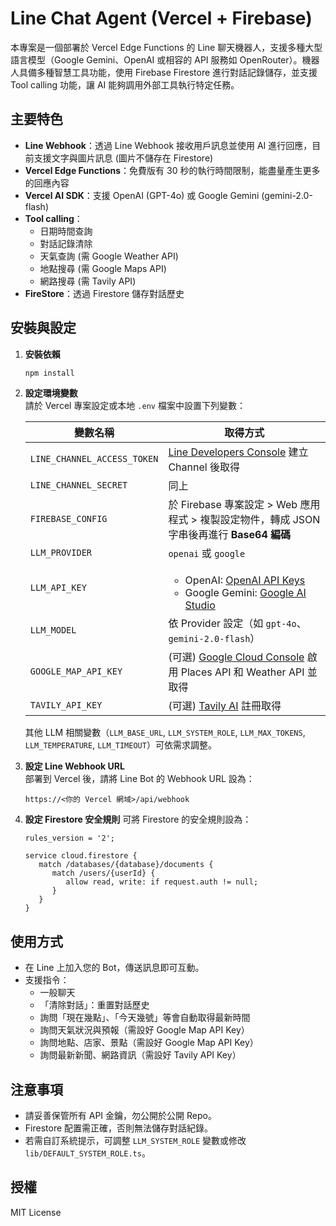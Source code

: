 # Line Chat Agent (Vercel + Firebase)

本專案是一個部署於 Vercel Edge Functions 的 Line 聊天機器人，支援多種大型語言模型（Google Gemini、OpenAI 或相容的 API 服務如 OpenRouter）。機器人具備多種智慧工具功能，使用 Firebase Firestore 進行對話記錄儲存，並支援 Tool calling 功能，讓 AI 能夠調用外部工具執行特定任務。


## 主要特色

- **Line Webhook**：透過 Line Webhook 接收用戶訊息並使用 AI 進行回應，目前支援文字與圖片訊息 (圖片不儲存在 Firestore)
- **Vercel Edge Functions**：免費版有 30 秒的執行時間限制，能盡量產生更多的回應內容
- **Vercel AI SDK**：支援 OpenAI (GPT-4o) 或 Google Gemini (gemini-2.0-flash)
- **Tool calling**：
  - 日期時間查詢
  - 對話記錄清除
  - 天氣查詢 (需 Google Weather API)
  - 地點搜尋 (需 Google Maps API)
  - 網路搜尋 (需 Tavily API)
- **FireStore**：透過 Firestore 儲存對話歷史


## 安裝與設定

1. **安裝依賴**
   ```bash
   npm install
   ```

2. **設定環境變數**  
   請於 Vercel 專案設定或本地 `.env` 檔案中設置下列變數：

   | 變數名稱 | 取得方式 |
   |---|---|
   | `LINE_CHANNEL_ACCESS_TOKEN` | [Line Developers Console](https://developers.line.biz/console/) 建立 Channel 後取得 |
   | `LINE_CHANNEL_SECRET` | 同上 |
   | `FIREBASE_CONFIG` | 於 Firebase 專案設定 > Web 應用程式 > 複製設定物件，轉成 JSON 字串後再進行 **Base64 編碼** |
   | `LLM_PROVIDER` | `openai` 或 `google` |
   | `LLM_API_KEY` | <ul><li>OpenAI: [OpenAI API Keys](https://platform.openai.com/api-keys)</li><li>Google Gemini: [Google AI Studio](https://aistudio.google.com/app/apikey)</li></ul> |
   | `LLM_MODEL` | 依 Provider 設定（如 `gpt-4o`、`gemini-2.0-flash`）|
   | `GOOGLE_MAP_API_KEY` | (可選) [Google Cloud Console](https://console.cloud.google.com/) 啟用 Places API 和 Weather API 並取得 |
   | `TAVILY_API_KEY` | (可選) [Tavily AI](https://tavily.com/) 註冊取得 |

   其他 LLM 相關變數（`LLM_BASE_URL`, `LLM_SYSTEM_ROLE`, `LLM_MAX_TOKENS`, `LLM_TEMPERATURE`, `LLM_TIMEOUT`）可依需求調整。

3. **設定 Line Webhook URL**  
   部署到 Vercel 後，請將 Line Bot 的 Webhook URL 設為：  
   ```
   https://<你的 Vercel 網域>/api/webhook
   ```

4. **設定 Firestore 安全規則**
   可將 Firestore 的安全規則設為：
   ```
   rules_version = '2';

   service cloud.firestore {
      match /databases/{database}/documents {
         match /users/{userId} {
            allow read, write: if request.auth != null;
         }
      }
   }
   ```


## 使用方式

- 在 Line 上加入您的 Bot，傳送訊息即可互動。
- 支援指令：
  - 一般聊天
  - 「清除對話」：重置對話歷史
  - 詢問「現在幾點」、「今天幾號」等會自動取得最新時間
  - 詢問天氣狀況與預報（需設好 Google Map API Key）
  - 詢問地點、店家、景點（需設好 Google Map API Key）
  - 詢問最新新聞、網路資訊（需設好 Tavily API Key）


## 注意事項

- 請妥善保管所有 API 金鑰，勿公開於公開 Repo。
- Firestore 配置需正確，否則無法儲存對話紀錄。
- 若需自訂系統提示，可調整 `LLM_SYSTEM_ROLE` 變數或修改 `lib/DEFAULT_SYSTEM_ROLE.ts`。


## 授權

MIT License
